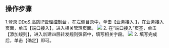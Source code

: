 

## 操作步骤
1.登录 [DDoS 高防IP管理控制台](https://console.cloud.tencent.com/ddos/antiddos-advanced/package) ，在左侧目录中，单击【业务接入 】，在业务接入页面，单击【端口接入】，进入相关管理页面。
![](https://main.qcloudimg.com/raw/9c5c4218444ab587ce0cc7119a1f64a6.png)
2. 在“端口接入”页签，单击【添加规则】，进入新建四层转发规则弹窗中，填写相关字段。
![](https://main.qcloudimg.com/raw/d3f48270f3ae919cc07a6f0605535370.png)
2. 填写完成后，单击【确定】即可。
